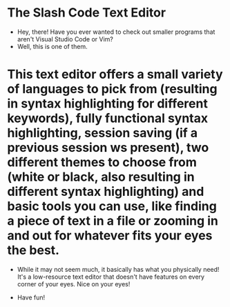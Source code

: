 # The Slash Code Text Editor

* Hey, there! Have you ever wanted to check out smaller programs that aren't Visual Studio Code or Vim?
* Well, this is one of them.
# This text editor offers a small variety of languages to pick from (resulting in syntax highlighting for different keywords), fully functional syntax highlighting, session saving (if a previous session ws present), two different themes to choose from (white or black, also resulting in different syntax highlighting) and basic tools you can use, like finding a piece of text in a file or zooming in and out for whatever fits your eyes the best.
* While it may not seem much, it basically has what you physically need! It's a low-resource text editor that doesn't have features on every corner of your eyes. Nice on your eyes!
- Have fun!
